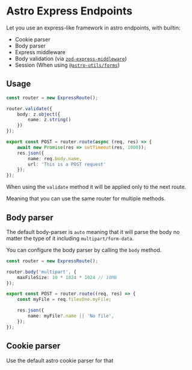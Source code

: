 # Astro Express Endpoints

Let you use an express-like framework in astro endpoints, with builtin:

- Cookie parser
- Body parser
- Express middleware
- Body validation (via [`zod-express-middleware`](https://www.npmjs.com/package/expree))
- Session (When using [`@astro-utils/forms`](https://www.npmjs.com/package/@astro-utils/forms))

## Usage

```ts
const router = new ExpressRoute();

router.validate({
    body: z.object({
        name: z.string()
    })
});

export const POST = router.route(async (req, res) => {
    await new Promise(res => setTimeout(res, 1000));
    res.json({
        name: req.body.name,
        url: 'This is a POST request'
    });
});
```

When using the `validate` method it will be applied only to the next route.

Meaning that you can use the same router for multiple methods.

## Body parser

The default body-parser is `auto` meaning that it will parse the body no matter the type of it
including `multipart/form-data`.

You can configure the body parser by calling the `body` method.

```ts
const router = new ExpressRoute();

router.body('multipart', {
    maxFileSize: 10 * 1024 * 1024 // 10MB
});

export const POST = router.route((req, res) => {
    const myFile = req.filesOne.myFile;

    res.json({
        name: myFile?.name || 'No file',
    });
});
```

## Cookie parser

Use the default astro cookie parser for that
